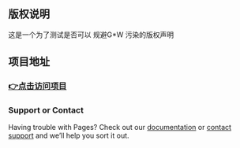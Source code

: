 ## 版权说明
这是一个为了测试是否可以 规避G*W 污染的版权声明

## 项目地址
### [👉点击访问项目](https://github.com/Anankke/SSPanel-Uim) 

### Support or Contact

Having trouble with Pages? Check out our [documentation](https://help.github.com/categories/github-pages-basics/) or [contact support](https://github.com/contact) and we’ll help you sort it out.
